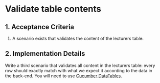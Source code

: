 # Validate table contents

## 1. Acceptance Criteria

1. A scenario exists that validates the content of the lecturers table.

## 2. Implementation Details

Write a third scenario that validates all content in the lecturers table: every row should exactly match with what we expect it according to the data in the back-end.
You will need to use [Cucumber DataTables](https://www.baeldung.com/cucumber-data-tables).

